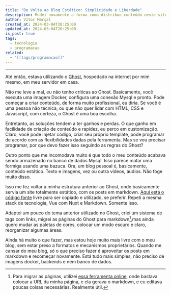 ```yaml
---
title: "De Volta ao Blog Estático: Simplicidade e Liberdade"
description: Mudei novamente a forma como distribuo conteúdo neste site.
author: Vítor Marçal
created_at: 2024-03-04T20:25:00
updated_at: 2024-03-04T20:25:00
is_post: true
tags:
  - tecnologia
  - programacao
related:
  - "[[tags/programacao]]"
---
```

----

Até então, estava utilizando o [Ghost](https://github.com/TryGhost/Ghost), hospedado na internet por mim mesmo, em meu servidor em casa.

Não me leve a mal, eu não tenho críticas ao Ghost. Basicamente, você executa uma imagem Docker, configura uma conexão Mysql e pronto. Pode começar a criar conteúdo, de forma muito profissional, eu diria. Se você é uma pessoa não técnica, ou que não quer lidar com HTML, CSS e Javascript, com certeza, o Ghost é uma boa escolha.

Entretanto, as soluções tendem a ter ganhos e perdas. O que ganho em facilidade de criação de conteúdo e rapidez, eu perco em customização. Claro, você pode injetar código, criar seu próprio template, pode programar de acordo com as flexibilidades dadas pela ferramenta. Mas se vou precisar programar, por que devo fazer isso seguindo as regras do Ghost?

Outro ponto que me incomodava muito é que todo o meu conteúdo acabava sendo armazenado no banco de dados Mysql. Isso parece matar uma formiga usando uma bazuca. Ora, um blog pessoal é, basicamente, conteúdo estático. Texto e imagens, vez ou outra vídeos, áudios. Não foge muito disso.

Isso me fez voltar à minha estrutura anterior ao Ghost, onde basicamente servia um site totalmente estático, com os posts em markdown. [Aqui está o código fonte](https://github.com/vitormarcal/marcal-blog) livre para ser copiado e utilizado, se preferir. Repeti a mesma stack de tecnologia, Vue com Nuxt e Markdown. Somente isso.

Adaptei um pouco do tema anterior utilizado no Ghost, criei um sistema de tags com links, migrei as páginas do Ghost para markdown[^1],mas ainda quero mudar as paletas de cores, colocar um modo escuro e claro, reorganizar algumas áreas.

Ainda há muito o que fazer, mas estou hoje muito mais livre com o meu blog, sem estar preso a formatos e mecanismos proprietários. Quando me cansar do meu blog, só o que preciso fazer é aproveitar os posts em markdown e recomeçar novamente. Está tudo mais simples, não preciso de imagens docker, backends e nem banco de dados.

[^1]: Para migrar as páginas, utilizei [essa ferramenta online](https://urltomarkdown.com/), onde bastava colocar a URL da minha página, e ela gerava o markdown, e eu editava poucas coisas necessárias. Realmente útil.